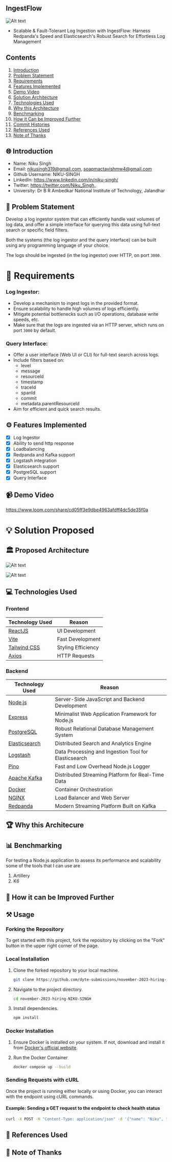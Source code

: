 ## IngestFlow

![Alt text](./assets/bannner.png)

- Scalable & Fault-Tolerant Log Ingestion with IngestFlow: Harness Redpanda's Speed and Elasticsearch's Robust Search for Effortless Log Management

## Contents
1. [Introduction](#-introduction)
2. [Problem Statement](#-problem-statement)
3. [Requirements](#-requirements)
4. [Features Implemented](#-features-implemented)
5. [Demo Video](#-demo-video)
7. [Solution Architecture](#-solution-architecture)
8. [Technologies Used](#-technologies-used)
9. [Why this Architecture](#-why-this-architecture-stands-out-best)
10. [Benchmarking](#-benchmarking)
13. [How it Can be Improved Further](#-how-it-can-be-improved-further)
15. [Commit Histories](#-commit-histories)
16. [References Used](#-references-used)
17. [Note of Thanks](#-note-of-thanks)

## 🌐 Introduction

- Name: Niku Singh
- Email: nikusingh319@gmail.com, soapmactavishmw4@gmail.com
- Github Username: NIKU-SINGH
- LinkedIn: https://www.linkedin.com/in/niku-singh/
- Twitter: https://twitter.com/Niku_Singh_
- University: Dr B R Ambedkar National Institute of Technology, Jalandhar

## 🤔 Problem Statement

Develop a log ingestor system that can efficiently handle vast volumes of log data, and offer a simple interface for querying this data using full-text search or specific field filters.

Both the systems (the log ingestor and the query interface) can be built using any programming language of your choice.

The logs should be ingested (in the log ingestor) over HTTP, on port `3000`.

# 📝 Requirements

### Log Ingestor:

- Develop a mechanism to ingest logs in the provided format.
- Ensure scalability to handle high volumes of logs efficiently.
- Mitigate potential bottlenecks such as I/O operations, database write speeds, etc.
- Make sure that the logs are ingested via an HTTP server, which runs on port `3000` by default.

### Query Interface:

- Offer a user interface (Web UI or CLI) for full-text search across logs.
- Include filters based on:
  - level
  - message
  - resourceId
  - timestamp
  - traceId
  - spanId
  - commit
  - metadata.parentResourceId
- Aim for efficient and quick search results.

## ⚙️ Features Implemented

- [x] Log Ingestor
- [x] Ability to send http response
- [x] Loadbalancing 
- [x] Redpanda and Kafka support
- [x] Logstash integration
- [x] Elasticsearch support
- [x] PostgreSQL support
- [x] Query Interface

## 📹 Demo Video

https://www.loom.com/share/cd05ff3e9dbe4963afdff4dc5de35f0a

# 💡 Solution Proposed

## 🏛️ Proposed Architecture

![Alt text](./assets/image-2.png)

![Alt text](./assets/image-3.png)

## 💻 Technologies Used

### Frontend

| Technology Used                                  | Reason             |
| ------------------------------------------------ | ------------------ |
| [ReactJS](https://reactjs.org/)                  | UI Development     |
| [Vite](https://vitejs.dev/)                      | Fast Development   |
| [Tailwind CSS](https://tailwindcss.com/)         | Styling Efficiency |
| [Axios](https://axios-http.com/)                 | HTTP Requests      |

### Backend
| Technology Used                        | Reason                                                   |
| -------------------------------------- | -------------------------------------------------------- |
| [Node.js](https://nodejs.org/)         | Server-Side JavaScript and Backend Development           |
| [Express](https://expressjs.com/)      | Minimalist Web Application Framework for Node.js         |
| [PostgreSQL](https://www.postgresql.org/) | Robust Relational Database Management System            |
| [Elasticsearch](https://www.elastic.co/elasticsearch/) | Distributed Search and Analytics Engine          |
| [Logstash](https://www.elastic.co/logstash/) | Data Processing and Ingestion Tool for Elasticsearch |
| [Pino](https://github.com/pinojs/pino) | Fast and Low Overhead Node.js Logger                     |
| [Apache Kafka](https://kafka.apache.org/) | Distributed Streaming Platform for Real-Time Data       |
| [Docker](https://www.docker.com/)      | Container Orchestration                                  |
| [NGINX](https://www.nginx.com/)        | Load Balancer and Web Server                             |
| [Redpanda](https://vectorized.io/redpanda) | Modern Streaming Platform Built on Kafka                |


<!-- ### Backend
[![My Skills](https://skillicons.dev/icons?i=nodejs,express,docker,redis,nginx,)](https://skillicons.dev) -->

## 🏆 Why this Architecure 



## 📊 Benchmarking

For testing a Node.js application to assess its performance and scalability some of the tools that I can use are

1. Artillery
2. K6

<!-- ## ⚠️ Possible Bottlenecks -->




## 🔄 How it can be Improved Further

## ⚒️ Usage

### Forking the Repository

To get started with this project, fork the repository by clicking on the "Fork" button in the upper right corner of the page.

### Local Installation

1. Clone the forked repository to your local machine.

    ```bash
    git clone https://github.com/dyte-submissions/november-2023-hiring-NIKU-SINGH.git
    ```

2. Navigate to the project directory.

    ```bash
    cd november-2023-hiring-NIKU-SINGH
    ```

3. Install dependencies.

    ```bash
    npm install
    ```

### Docker Installation

1. Ensure Docker is installed on your system. If not, download and install it from [Docker's official website](https://www.docker.com/get-started).

2. Run the Docker Container

    ```bash
    docker compose up --build
    ```



### Sending Requests with cURL

Once the project is running either locally or using Docker, you can interact with the endpoint using cURL commands.

#### Example: Sending a GET request to the endpoint to check health status

```bash
curl -X POST -H "Content-Type: application/json" -d '{"name": "Niku", "message": "Your app is lovely please Star and Fork it"}' http://localhost:3000
```


<!-- ## 📝 Commit Histories -->

## 📖 References Used


## 🙏 Note of Thanks


